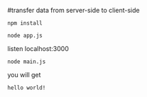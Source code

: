 #transfer data from server-side to client-side
```
npm install
```
```
node app.js
```
listen localhost:3000
```
node main.js
```
you will get 
```
hello world!
```
